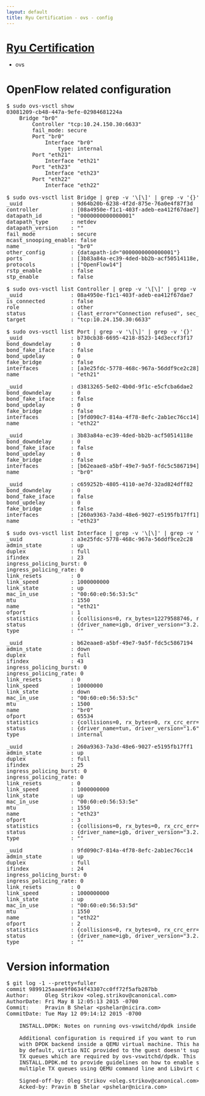 ```yaml
---
layout: default
title: Ryu Certification - ovs - config
---
```

# [Ryu Certification](http://osrg.github.io/ryu/certification.html)
* ovs 

# OpenFlow related configuration
<pre>
$ sudo ovs-vsctl show
03081209-cb48-447a-9efe-02984681224a
    Bridge "br0"
        Controller "tcp:10.24.150.30:6633"
        fail_mode: secure
        Port "br0"
            Interface "br0"
                type: internal
        Port "eth21"
            Interface "eth21"
        Port "eth23"
            Interface "eth23"
        Port "eth22"
            Interface "eth22"

$ sudo ovs-vsctl list Bridge | grep -v '\[\]' | grep -v '{}'
_uuid               : 9d64b20b-6238-4f2d-875e-76a0e4f87f3d
controller          : [08a4950e-f1c1-403f-adeb-ea412f67dae7]
datapath_id         : "0000000000000001"
datapath_type       : netdev
datapath_version    : "<built-in>"
fail_mode           : secure
mcast_snooping_enable: false
name                : "br0"
other_config        : {datapath-id="0000000000000001"}
ports               : [3b83a84a-ec39-4ded-bb2b-acf50514118e, b730cb38-6695-4218-8523-14d3eccf3f17, c659252b-4805-4110-ae7d-32ad824dff82, d3813265-5e02-4b0d-9f1c-e5cfcba6dae2]
protocols           : ["OpenFlow14"]
rstp_enable         : false
stp_enable          : false

$ sudo ovs-vsctl list Controller | grep -v '\[\]' | grep -v '{}'
_uuid               : 08a4950e-f1c1-403f-adeb-ea412f67dae7
is_connected        : false
role                : other
status              : {last_error="Connection refused", sec_since_connect="646", sec_since_disconnect="2", state=BACKOFF}
target              : "tcp:10.24.150.30:6633"

$ sudo ovs-vsctl list Port | grep -v '\[\]' | grep -v '{}'
_uuid               : b730cb38-6695-4218-8523-14d3eccf3f17
bond_downdelay      : 0
bond_fake_iface     : false
bond_updelay        : 0
fake_bridge         : false
interfaces          : [a3e25fdc-5778-468c-967a-56ddf9ce2c28]
name                : "eth21"

_uuid               : d3813265-5e02-4b0d-9f1c-e5cfcba6dae2
bond_downdelay      : 0
bond_fake_iface     : false
bond_updelay        : 0
fake_bridge         : false
interfaces          : [9fd090c7-814a-4f78-8efc-2ab1ec76cc14]
name                : "eth22"

_uuid               : 3b83a84a-ec39-4ded-bb2b-acf50514118e
bond_downdelay      : 0
bond_fake_iface     : false
bond_updelay        : 0
fake_bridge         : false
interfaces          : [b62eaae8-a5bf-49e7-9a5f-fdc5c5867194]
name                : "br0"

_uuid               : c659252b-4805-4110-ae7d-32ad824dff82
bond_downdelay      : 0
bond_fake_iface     : false
bond_updelay        : 0
fake_bridge         : false
interfaces          : [260a9363-7a3d-48e6-9027-e5195fb17ff1]
name                : "eth23"

$ sudo ovs-vsctl list Interface | grep -v '\[\]' | grep -v '{}'
_uuid               : a3e25fdc-5778-468c-967a-56ddf9ce2c28
admin_state         : up
duplex              : full
ifindex             : 23
ingress_policing_burst: 0
ingress_policing_rate: 0
link_resets         : 0
link_speed          : 1000000000
link_state          : up
mac_in_use          : "00:60:e0:56:53:5c"
mtu                 : 1550
name                : "eth21"
ofport              : 1
statistics          : {collisions=0, rx_bytes=12279588746, rx_crc_err=0, rx_dropped=0, rx_errors=0, rx_frame_err=0, rx_over_err=0, rx_packets=8192935, tx_bytes=0, tx_dropped=0, tx_errors=0, tx_packets=0}
status              : {driver_name=igb, driver_version="3.2.10-k", firmware_version="2.10-9"}
type                : ""

_uuid               : b62eaae8-a5bf-49e7-9a5f-fdc5c5867194
admin_state         : down
duplex              : full
ifindex             : 43
ingress_policing_burst: 0
ingress_policing_rate: 0
link_resets         : 0
link_speed          : 10000000
link_state          : down
mac_in_use          : "00:60:e0:56:53:5c"
mtu                 : 1500
name                : "br0"
ofport              : 65534
statistics          : {collisions=0, rx_bytes=0, rx_crc_err=0, rx_dropped=0, rx_errors=0, rx_frame_err=0, rx_over_err=0, rx_packets=0, tx_bytes=0, tx_dropped=0, tx_errors=0, tx_packets=0}
status              : {driver_name=tun, driver_version="1.6", firmware_version="N/A"}
type                : internal

_uuid               : 260a9363-7a3d-48e6-9027-e5195fb17ff1
admin_state         : up
duplex              : full
ifindex             : 25
ingress_policing_burst: 0
ingress_policing_rate: 0
link_resets         : 0
link_speed          : 1000000000
link_state          : up
mac_in_use          : "00:60:e0:56:53:5e"
mtu                 : 1550
name                : "eth23"
ofport              : 3
statistics          : {collisions=0, rx_bytes=0, rx_crc_err=0, rx_dropped=0, rx_errors=0, rx_frame_err=0, rx_over_err=0, rx_packets=0, tx_bytes=748425000, tx_dropped=0, tx_errors=0, tx_packets=498950}
status              : {driver_name=igb, driver_version="3.2.10-k", firmware_version="2.10-9"}
type                : ""

_uuid               : 9fd090c7-814a-4f78-8efc-2ab1ec76cc14
admin_state         : up
duplex              : full
ifindex             : 24
ingress_policing_burst: 0
ingress_policing_rate: 0
link_resets         : 0
link_speed          : 1000000000
link_state          : up
mac_in_use          : "00:60:e0:56:53:5d"
mtu                 : 1550
name                : "eth22"
ofport              : 2
statistics          : {collisions=0, rx_bytes=0, rx_crc_err=0, rx_dropped=0, rx_errors=0, rx_frame_err=0, rx_over_err=0, rx_packets=0, tx_bytes=9885572532, tx_dropped=0, tx_errors=0, tx_packets=6593267}
status              : {driver_name=igb, driver_version="3.2.10-k", firmware_version="2.10-9"}
type                : ""
</pre>

# Version information
<pre>
$ git log -1 --pretty=fuller
commit 9899125aaae9f0634f43307cc0ff72f5afb287bb
Author:     Oleg Strikov &lt;oleg.strikov@canonical.com&gt;
AuthorDate: Fri May 8 12:05:13 2015 -0700
Commit:     Pravin B Shelar &lt;pshelar@nicira.com&gt;
CommitDate: Tue May 12 09:14:12 2015 -0700

    INSTALL.DPDK: Notes on running ovs-vswitchd/dpdk inside a VM
    
    Additional configuration is required if you want to run ovs-vswitchd
    with DPDK backend inside a QEMU virtual machine. This happens because,
    by default, virtio NIC provided to the guest doesn't support multiple
    TX queues which are required by ovs-vswitchd/dpdk. This commit updates
    INSTALL.DPDK.md to provide guidelines on how to enable support for
    multiple TX queues using QEMU command line and Libvirt config file.
    
    Signed-off-by: Oleg Strikov &lt;oleg.strikov@canonical.com&gt;
    Acked-by: Pravin B Shelar &lt;pshelar@nicira.com&gt;
</pre>
